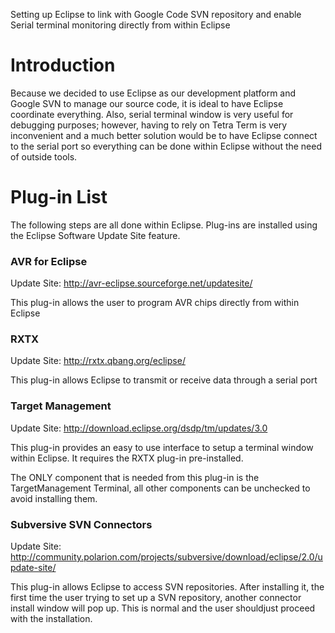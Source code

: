 Setting up Eclipse to link with Google Code SVN repository and enable Serial terminal monitoring directly from within Eclipse

# Introduction #
Because we decided to use Eclipse as our development platform and Google SVN to manage our source code, it is ideal to have Eclipse coordinate everything. Also, serial terminal window is very useful for debugging purposes; however, having to rely on Tetra Term is very inconvenient and a much better solution would be to have Eclipse connect to the serial port so everything can be done within Eclipse without the need of outside tools.

# Plug-in List #
The following steps are all done within Eclipse. Plug-ins are installed using the Eclipse Software Update Site feature.

### AVR for Eclipse ###
Update Site: http://avr-eclipse.sourceforge.net/updatesite/

This plug-in allows the user to program AVR chips directly from within Eclipse

### RXTX ###
Update Site: http://rxtx.qbang.org/eclipse/

This plug-in allows Eclipse to transmit or receive data through a serial port

### Target Management ###
Update Site: http://download.eclipse.org/dsdp/tm/updates/3.0

This plug-in provides an easy to use interface to setup a terminal window within Eclipse. It requires the RXTX plug-in pre-installed.

The ONLY component that is needed from this plug-in is the TargetManagement Terminal, all other components can be unchecked to avoid installing them.

### Subversive SVN Connectors ###
Update Site: http://community.polarion.com/projects/subversive/download/eclipse/2.0/update-site/

This plug-in allows Eclipse to access SVN repositories. After installing it, the first time the user trying to set up a SVN repository, another connector install window will pop up. This is normal and the user shouldjust proceed with the installation.